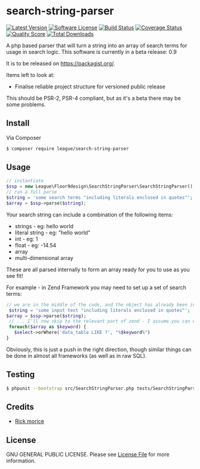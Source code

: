# search-string-parser

[![Latest Version](https://img.shields.io/github/release/elb98rm/search-string-parser.svg?style=plastic)](https://github.com/elb98rm/search-string-parser/releases)
[![Software License](https://img.shields.io/badge/license-MIT-brightgreen.svg?style=plastic)](LICENSE.md)
[![Build Status](https://img.shields.io/travis/search-string-parser/master.svg?style=plastic)](https://travis-ci.org/thephpleague/search-string-parser)
[![Coverage Status](https://img.shields.io/scrutinizer/coverage/g/search-string-parser/search-string-parser.svg?style=plastic)](https://scrutinizer-ci.com/g/thephpleague/search-string-parser/code-structure)
[![Quality Score](https://img.shields.io/scrutinizer/g/search-string-parser/search-string-parser.svg?style=plastic)](https://scrutinizer-ci.com/g/thephpleague/search-string-parser)
[![Total Downloads](https://img.shields.io/packagist/dt/league/search-string-parser.svg?style=plastic)](https://packagist.org/packages/league/search-string-parser)

A php based parser that will turn a string into an array of search terms for usage in search logic.
This software is currently in a beta release: 0.9

It is to be released on https://packagist.org/.

Items left to look at:

* Finalise reliable project structure for versioned public release 

This should be PSR-2, PSR-4 compliant, but as it's a beta there may be some problems.

## Install

Via Composer

``` bash
$ composer require league/search-string-parser
```

## Usage

``` php
// instantiate
$ssp = new League\Floor9design\SearchStringParser\SearchStringParser();
// run a full parse
$string = 'some search terms "including literals enclosed in quotes"';
$array = $ssp->parse($string);
```

Your search string can include a combination of the following items: 

* strings - eg: hello world
* literal string - eg: "hello world"
* int - eg: 1
* float - eg: -14.54
* array
* multi-dimensional array

These are all parsed internally to form an array ready for you to use as you see fit!

For example - in Zend Framework you may need to set up a set of search terms:
 
 ``` php
 // we are in the middle of the code, and the object has already been instantiated as above:
  $string = 'some input text "including literals enclosed in quotes"';
 $array = $ssp->parse($string);
  // ... I'll now skip to the relevant part of zend - I assume you can write a query:
  foreach($array as $keyword) {
    $select->orWhere('data_table LIKE ?', "%$keyword%")
 }
 ```

Obviously, this is just a push in the right direction, though similar things can be done in almost all 
frameworks (as well as in raw SQL).

## Testing

``` bash
$ phpunit --bootstrap src/SearchStringParser.php tests/SearchStringParserTest.php
```

## Credits

- [Rick morice](https://github.com/elb98rm)

## License

GNU GENERAL PUBLIC LICENSE. Please see [License File](LICENSE.md) for more information.
